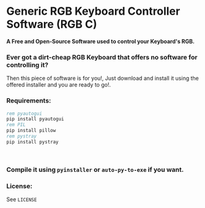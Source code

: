 # Generic RGB Keyboard Controller Software (RGB C)
**A Free and Open-Source Software used to control your Keyboard's RGB.** <br>

### Ever got a dirt-cheap RGB Keyboard that offers no software for controlling it? <br>
Then this piece of software is for you!, Just download and install it using the offered installer and you are ready to go!. <br>

### Requirements: <br>
```bat
rem pyautogui
pip install pyautogui
rem PIL
pip install pillow
rem pystray
pip install pystray
```


<br>

### Compile it using `pyinstaller` or `auto-py-to-exe` if you want. <br>

### License: <br>
See `LICENSE`
